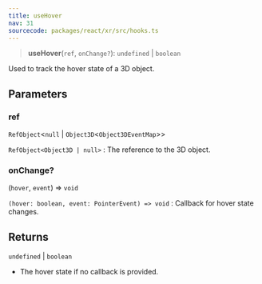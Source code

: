 ```yaml
---
title: useHover
nav: 31
sourcecode: packages/react/xr/src/hooks.ts
---
```


> **useHover**(`ref`, `onChange?`): `undefined` \| `boolean`

Used to track the hover state of a 3D object.

## Parameters

### ref

`RefObject`\<`null` \| `Object3D`\<`Object3DEventMap`\>\>

`RefObject<Object3D | null>` : The reference to the 3D object.

### onChange?

(`hover`, `event`) => `void`

`(hover: boolean, event: PointerEvent) => void` : Callback for hover state changes.

## Returns

`undefined` \| `boolean`

- The hover state if no callback is provided.
